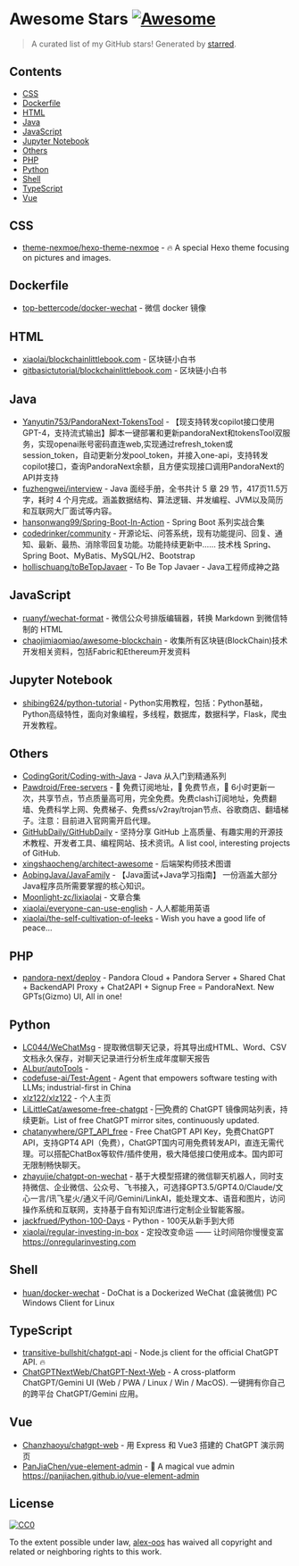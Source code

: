 <!--lint disable awesome-contributing awesome-license awesome-list-item match-punctuation no-repeat-punctuation no-undefined-references awesome-spell-check-->
# Awesome Stars [![Awesome](https://awesome.re/badge.svg)](https://github.com/sindresorhus/awesome)

> A curated list of my GitHub stars! Generated by [starred](https://github.com/maguowei/starred).

## Contents

- [CSS](#css)
- [Dockerfile](#dockerfile)
- [HTML](#html)
- [Java](#java)
- [JavaScript](#javascript)
- [Jupyter Notebook](#jupyter-notebook)
- [Others](#others)
- [PHP](#php)
- [Python](#python)
- [Shell](#shell)
- [TypeScript](#typescript)
- [Vue](#vue)

## CSS 

- [theme-nexmoe/hexo-theme-nexmoe](https://github.com/theme-nexmoe/hexo-theme-nexmoe) - 🔥 A special Hexo theme focusing on pictures and images.

## Dockerfile 

- [top-bettercode/docker-wechat](https://github.com/top-bettercode/docker-wechat) - 微信 docker 镜像

## HTML 

- [xiaolai/blockchainlittlebook.com](https://github.com/xiaolai/blockchainlittlebook.com) - 区块链小白书
- [gitbasictutorial/blockchainlittlebook.com](https://github.com/gitbasictutorial/blockchainlittlebook.com) - 区块链小白书

## Java 

- [Yanyutin753/PandoraNext-TokensTool](https://github.com/Yanyutin753/PandoraNext-TokensTool) - 【现支持转发copilot接口使用GPT-4，支持流式输出】脚本一键部署和更新pandoraNext和tokensTool双服务，实现openai账号密码直连web,实现通过refresh_token或session_token，自动更新分发pool_token，并接入one-api，支持转发copilot接口，查询PandoraNext余额，且方便实现接口调用PandoraNext的API并支持
- [fuzhengwei/interview](https://github.com/fuzhengwei/interview) - Java 面经手册，全书共计 5 章 29 节，417页11.5万字，耗时 4 个月完成。涵盖数据结构、算法逻辑、并发编程、JVM以及简历和互联网大厂面试等内容。
- [hansonwang99/Spring-Boot-In-Action](https://github.com/hansonwang99/Spring-Boot-In-Action) - Spring Boot 系列实战合集
- [codedrinker/community](https://github.com/codedrinker/community) - 开源论坛、问答系统，现有功能提问、回复、通知、最新、最热、消除零回复功能。功能持续更新中…… 技术栈 Spring、Spring Boot、MyBatis、MySQL/H2、Bootstrap
- [hollischuang/toBeTopJavaer](https://github.com/hollischuang/toBeTopJavaer) - To Be Top Javaer - Java工程师成神之路

## JavaScript 

- [ruanyf/wechat-format](https://github.com/ruanyf/wechat-format) - 微信公众号排版编辑器，转换 Markdown 到微信特制的 HTML
- [chaojimiaomiao/awesome-blockchain](https://github.com/chaojimiaomiao/awesome-blockchain) - 收集所有区块链(BlockChain)技术开发相关资料，包括Fabric和Ethereum开发资料

## Jupyter Notebook 

- [shibing624/python-tutorial](https://github.com/shibing624/python-tutorial) - Python实用教程，包括：Python基础，Python高级特性，面向对象编程，多线程，数据库，数据科学，Flask，爬虫开发教程。

## Others 

- [CodingGorit/Coding-with-Java](https://github.com/CodingGorit/Coding-with-Java) - Java 从入门到精通系列
- [Pawdroid/Free-servers](https://github.com/Pawdroid/Free-servers) - 🚀 免费订阅地址，🚀 免费节点，🚀 6小时更新一次，共享节点，节点质量高可用，完全免费。免费clash订阅地址，免费翻墙、免费科学上网、免费梯子、免费ss/v2ray/trojan节点、谷歌商店、翻墙梯子。注意：目前进入官网需开启代理。
- [GitHubDaily/GitHubDaily](https://github.com/GitHubDaily/GitHubDaily) - 坚持分享 GitHub 上高质量、有趣实用的开源技术教程、开发者工具、编程网站、技术资讯。A list cool, interesting projects of GitHub.
- [xingshaocheng/architect-awesome](https://github.com/xingshaocheng/architect-awesome) - 后端架构师技术图谱
- [AobingJava/JavaFamily](https://github.com/AobingJava/JavaFamily) - 【Java面试+Java学习指南】 一份涵盖大部分Java程序员所需要掌握的核心知识。
- [Moonlight-zc/lixiaolai](https://github.com/Moonlight-zc/lixiaolai) - 文章合集
- [xiaolai/everyone-can-use-english](https://github.com/xiaolai/everyone-can-use-english) - 人人都能用英语
- [xiaolai/the-self-cultivation-of-leeks](https://github.com/xiaolai/the-self-cultivation-of-leeks) - Wish you have a good life of peace…

## PHP 

- [pandora-next/deploy](https://github.com/pandora-next/deploy) - Pandora Cloud + Pandora Server + Shared Chat + BackendAPI Proxy + Chat2API + Signup Free = PandoraNext. New GPTs(Gizmo) UI, All in one!

## Python 

- [LC044/WeChatMsg](https://github.com/LC044/WeChatMsg) - 提取微信聊天记录，将其导出成HTML、Word、CSV文档永久保存，对聊天记录进行分析生成年度聊天报告
- [ALbur/autoTools](https://github.com/ALbur/autoTools) - 
- [codefuse-ai/Test-Agent](https://github.com/codefuse-ai/Test-Agent) - Agent that empowers software testing with LLMs; industrial-first in China
- [xlz122/xlz122](https://github.com/xlz122/xlz122) - 个人主页
- [LiLittleCat/awesome-free-chatgpt](https://github.com/LiLittleCat/awesome-free-chatgpt) - 🆓免费的 ChatGPT 镜像网站列表，持续更新。List of free ChatGPT mirror sites, continuously updated.
- [chatanywhere/GPT_API_free](https://github.com/chatanywhere/GPT_API_free) - Free ChatGPT API Key，免费ChatGPT API，支持GPT4 API（免费），ChatGPT国内可用免费转发API，直连无需代理。可以搭配ChatBox等软件/插件使用，极大降低接口使用成本。国内即可无限制畅快聊天。
- [zhayujie/chatgpt-on-wechat](https://github.com/zhayujie/chatgpt-on-wechat) - 基于大模型搭建的微信聊天机器人，同时支持微信、企业微信、公众号、飞书接入，可选择GPT3.5/GPT4.0/Claude/文心一言/讯飞星火/通义千问/Gemini/LinkAI，能处理文本、语音和图片，访问操作系统和互联网，支持基于自有知识库进行定制企业智能客服。
- [jackfrued/Python-100-Days](https://github.com/jackfrued/Python-100-Days) - Python - 100天从新手到大师
- [xiaolai/regular-investing-in-box](https://github.com/xiaolai/regular-investing-in-box) - 定投改变命运 —— 让时间陪你慢慢变富 https://onregularinvesting.com

## Shell 

- [huan/docker-wechat](https://github.com/huan/docker-wechat) - DoChat is a Dockerized WeChat (盒装微信) PC Windows Client for Linux

## TypeScript 

- [transitive-bullshit/chatgpt-api](https://github.com/transitive-bullshit/chatgpt-api) - Node.js client for the official ChatGPT API. 🔥
- [ChatGPTNextWeb/ChatGPT-Next-Web](https://github.com/ChatGPTNextWeb/ChatGPT-Next-Web) - A cross-platform ChatGPT/Gemini UI (Web / PWA / Linux / Win / MacOS). 一键拥有你自己的跨平台 ChatGPT/Gemini 应用。

## Vue 

- [Chanzhaoyu/chatgpt-web](https://github.com/Chanzhaoyu/chatgpt-web) - 用 Express 和  Vue3 搭建的 ChatGPT 演示网页
- [PanJiaChen/vue-element-admin](https://github.com/PanJiaChen/vue-element-admin) - :tada: A magical vue admin                                                                https://panjiachen.github.io/vue-element-admin


## License

[![CC0](http://mirrors.creativecommons.org/presskit/buttons/88x31/svg/cc-zero.svg)](https://creativecommons.org/publicdomain/zero/1.0/)

To the extent possible under law, [alex-oos](https://github.com/alex-oos) has waived all copyright and related or neighboring rights to this work.

